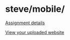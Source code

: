 # steve/mobile/

[Assignment details](/homework/mobile)

[View your uploaded website](https://mpaulweeks.github.io/cfc2018/students/steve/mobile/)
